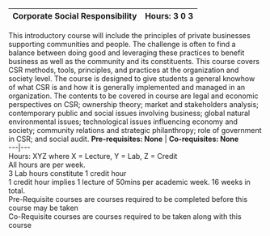 **Corporate Social Responsibility** | **Hours: 3 0 3**  
---|---  
This introductory course will include the principles of private businesses supporting communities and people. The challenge is often to find a balance between doing good and leveraging these practices to benefit business as well as the community and its constituents. This course covers CSR methods, tools, principles, and practices at the organization and society level. The course is designed to give students a general knowhow of what CSR is and how it is generally implemented and managed in an organization. The contents to be covered in course are legal and economic perspectives on CSR; ownership theory; market and stakeholders analysis; contemporary public and social issues involving business; global natural environmental issues; technological issues influencing economy and society; community relations and strategic philanthropy; role of government in CSR; and social audit.
**Pre-requisites: None** | **Co-requisites: None**  
---|---  
Hours: XYZ where X = Lecture, Y = Lab, Z = Credit  
All hours are per week.  
3 Lab hours constitute 1 credit hour  
1 credit hour implies 1 lecture of 50mins per academic week. 16 weeks in total.  
Pre-Requisite courses are courses required to be completed before this course may be taken  
Co-Requisite courses are courses required to be taken along with this course

